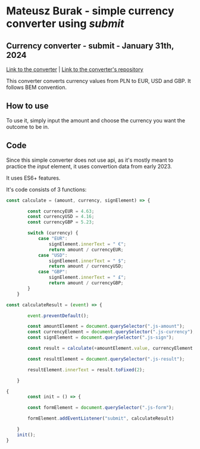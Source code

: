 # Mateusz Burak - simple currency converter using *submit*

## Currency converter - submit - January 31th, 2024

[Link to the converter](https://mateuszburak.github.io/currency-converter-submit/) |
[Link to the converter's repository](https://github.com/MateuszBurak/currency-converter-submit)

This converter converts currency values from PLN to EUR, USD and GBP. It follows BEM convention.

## How to use

To use it, simply input the amount and choose the currency you want the outcome to be in.

## Code

Since this simple converter does not use api, as it's mostly meant to practice the *input* element, it uses convertion data from early 2023.

It uses ES6+ features.

It's code consists of 3 functions:

```javascript
const calculate = (amount, currency, signElement) => {

        const currencyEUR = 4.63;
        const currencyUSD = 4.16;
        const currencyGBP = 5.23;

        switch (currency) {
            case "EUR":
                signElement.innerText = " €";
                return amount / currencyEUR;
            case "USD":
                signElement.innerText = " $";
                return amount / currencyUSD;
            case "GBP":
                signElement.innerText = " £";
                return amount / currencyGBP;
        }
    }
```

```javascript
const calculateResult = (event) => {

        event.preventDefault();

        const amountElement = document.querySelector(".js-amount");
        const currencyElement = document.querySelector(".js-currency");
        const signElement = document.querySelector(".js-sign");

        const result = calculate(+amountElement.value, currencyElement.value, signElement);

        const resultElement = document.querySelector(".js-result");

        resultElement.innerText = result.toFixed(2);

    }
```

```javascript
{
        const init = () => {

        const formElement = document.querySelector(".js-form");

        formElement.addEventListener("submit", calculateResult)

    }
    init();
}
```
